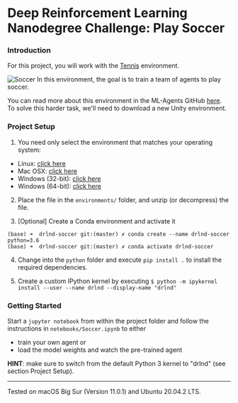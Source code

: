 [//]: # (Image References)

[image1]: https://user-images.githubusercontent.com/10624937/42135623-e770e354-7d12-11e8-998d-29fc74429ca2.gif "Trained Agent"
[image2]: https://user-images.githubusercontent.com/10624937/42135622-e55fb586-7d12-11e8-8a54-3c31da15a90a.gif "Soccer"


# Deep Reinforcement Learning Nanodegree Challenge: Play Soccer

### Introduction

For this project, you will work with the [Tennis](https://github.com/Unity-Technologies/ml-agents/blob/master/docs/Learning-Environment-Examples.md#tennis) environment.

![Soccer][image2]
In this environment, the goal is to train a team of agents to play soccer.  

You can read more about this environment in the ML-Agents GitHub [here](https://github.com/Unity-Technologies/ml-agents/blob/master/docs/Learning-Environment-Examples.md#soccer-twos).  To solve this harder task, we'll need to download a new Unity environment.

### Project Setup

1. You need only select the environment that matches your operating system:
- Linux: [click here](https://s3-us-west-1.amazonaws.com/udacity-drlnd/P3/Soccer/Soccer_Linux.zip)
- Mac OSX: [click here](https://s3-us-west-1.amazonaws.com/udacity-drlnd/P3/Soccer/Soccer.app.zip)
- Windows (32-bit): [click here](https://s3-us-west-1.amazonaws.com/udacity-drlnd/P3/Soccer/Soccer_Windows_x86.zip)
- Windows (64-bit): [click here](https://s3-us-west-1.amazonaws.com/udacity-drlnd/P3/Soccer/Soccer_Windows_x86_64.zip)

2. Place the file in the `environments/` folder, and unzip (or decompress) the file. 

3. [Optional] Create a Conda environment and activate it
```
(base) ➜  drlnd-soccer git:(master) ✗ conda create --name drlnd-soccer python=3.6
(base) ➜  drlnd-soccer git:(master) ✗ conda activate drlnd-soccer
```

4. Change into the `python` folder and execute `pip install .` to install the required dependencies.

5. Create a custom IPython kernel by executing `$ python -m ipykernel install --user --name drlnd --display-name "drlnd"`

### Getting Started

Start a `jupyter notebook` from within the project folder and follow the instructions in `notebooks/Soccer.ipynb` to either
* train your own agent or
* load the model weights and watch the pre-trained agent

__HINT__: make sure to switch from the default Python 3 kernel to "drlnd" (see section Project Setup).

---

Tested on macOS Big Sur (Version 11.0.1) and Ubuntu 20.04.2 LTS.
